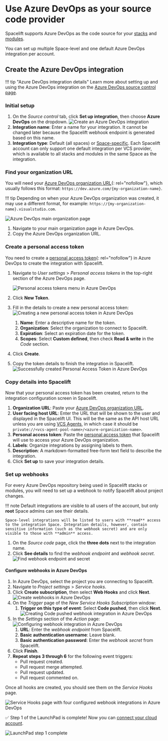 # Use Azure DevOps as your source code provider

Spacelift supports Azure DevOps as the code source for your [stacks](../../concepts/stack/README.md) and [modules](../../vendors/terraform/module-registry.md).

You can set up multiple Space-level and one default Azure DevOps integration per account.

## Create the Azure DevOps integration

!!! tip "Azure DevOps integration details"
    Learn more about setting up and using the Azure DevOps integration on the [Azure DevOps source control page](../../integrations/source-control/azure-devops.md).

### Initial setup

1. On the _Source control_ tab, click **Set up integration**, then choose **Azure DevOps** on the dropdown.
    ![Create an Azure DevOps integration](<../../assets/screenshots/azure_devops_fresh_form.png>)
2. **Integration name**: Enter a name for your integration. It cannot be changed later because the Spacelift webhook endpoint is generated based on this name.
3. **Integration type**: Default (all spaces) or [Space-specific](../../concepts/spaces/README.md). Each Spacelift account can only support one default integration per VCS provider, which is available to all stacks and modules in the same Space as the integration.

### Find your organization URL

You will need your [Azure DevOps organization URL](https://docs.microsoft.com/en-us/azure/devops/release-notes/2018/sep-10-azure-devops-launch#administration){: rel="nofollow"}, which usually follows this format: `https://dev.azure.com/{my-organization-name}`.

!!! tip
    Depending on when your Azure DevOps organization was created, it may use a different format, for example: `https://{my-organization-name}.visualstudio.com`.

![Azure DevOps main organization page](../../assets/screenshots/azureDevOps1.png)

1. Navigate to your main organization page in Azure DevOps.
2. Copy the Azure DevOps organization URL.

### Create a personal access token

You need to create a [personal access token](https://docs.microsoft.com/en-us/azure/devops/organizations/accounts/use-personal-access-tokens-to-authenticate){: rel="nofollow"} in Azure DevOps to create the integration with Spacelift.

1. Navigate to _User settings_ > _Personal access tokens_ in the top-right section of the Azure DevOps page.

    ![Personal access tokens menu in Azure DevOps](<../../assets/screenshots/azureDevOpsPersonalAccessToken1.png>)

2. Click **New Token**.
3. Fill in the details to create a new personal access token:
    ![Creating a new personal access token in Azure DevOps](<../../assets/screenshots/azureDevOpsPersonalAccessToken3.png>)
    1. **Name**: Enter a descriptive name for the token.
    2. **Organization**: Select the organization to connect to Spacelift.
    3. **Expiration**: Select an expiration date for the token.
    4. **Scopes**: Select **Custom defined**, then check **Read & write** in the _Code_ section.
4. Click **Create**.
5. Copy the token details to finish the integration in Spacelift.
    ![Successfully created Personal Access Token in Azure DevOps](<../../assets/screenshots/azureDevOpsPeronalAccessToken5.png>)

### Copy details into Spacelift

Now that your personal access token has been created, return to the integration configuration screen in Spacelift.

1. **Organization URL**: Paste your [Azure DevOps organization URL](#find-your-organization-url).
2. **User facing host URL**: Enter the URL that will be shown to the user and displayed in the Spacelift UI. This will be the same as the API host URL unless you are using [VCS Agents](../../concepts/vcs-agent-pools.md), in which case it should be `private://<vcs-agent-pool-name>/<azure-organization-name>`.
3. **Personal access token**: Paste the [personal access token](#create-a-personal-access-token) that Spacelift will use to access your Azure DevOps organization.
4. **Labels**: Organize integrations by assigning labels to them.
5. **Description**: A markdown-formatted free-form text field to describe the integration.
6. Click **Set up** to save your integration details.

### Set up webhooks

For every Azure DevOps repository being used in Spacelift stacks or modules, you will need to set up a webhook to notify Spacelift about project changes.

!!! note
    Default integrations are visible to all users of the account, but only **root** Space admins can see their details.

    Space-level integrations will be listed to users with **read** access to the integration Space. Integration details, however, contain sensitive information (such as the webhook secret) and are only visible to those with **admin** access.

1. On the _Source code_ page, click the **three dots** next to the integration name.
2. Click **See details** to find the _webhook endpoint_ and _webhook secret_.
    ![Find webhook endpoint and secret](<../../assets/screenshots/azure_devops_details.png>)

#### Configure webhooks in Azure DevOps

1. In Azure DevOps, select the project you are connecting to Spacelift.
2. Navigate to _Project settings_ > _Service hooks_.
3. Click **Create subscription**, then select **Web Hooks** and click **Next**.
    ![Create webhooks in Azure DevOps](<../../assets/screenshots/azureWebhooks1.gif>)
4. On the _Trigger_ page of the _New Service Hooks Subscription_ window:
      1. **Trigger on this type of event**: Select **Code pushed**, then click **Next**.
    ![Creating Code pushed webhook integration in Azure DevOps](<../../assets/screenshots/azureWebhooks2.png>)
5. In the _Settings_ section of the _Action_ page:
    ![Configuring webhook integration in Azure DevOps](<../../assets/screenshots/azureWebhooks3.png>)
      1. **URL**: Enter the _webhook endpoint_ from Spacelift.
      2. **Basic authentication username**: Leave blank.
      3. **Basic authentication password**: Enter the _webhook secret_ from Spacelift.
6. Click **Finish**.
7. **Repeat steps 3 through 6** for the following event triggers:
      - Pull request created.
      - Pull request merge attempted.
      - Pull request updated.
      - Pull request commented on.

Once all hooks are created, you should see them on the _Service Hooks_ page.

![Service Hooks page with four configured webhook integrations in Azure DevOps](<../../assets/screenshots/image (108) (1).png>)

✅ Step 1 of the LaunchPad is complete! Now you can [connect your cloud account](../integrate-cloud/README.md).

![LaunchPad step 1 complete](<../../assets/screenshots/getting-started/source-code/Launchpad-step-1-complete.png>)
